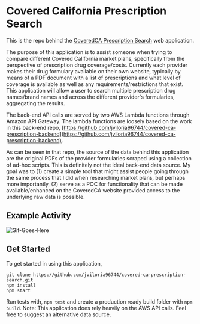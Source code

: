 # Covered California Prescription Search

This is the repo behind the [CoveredCA Prescription Search](http://coveredcaprescriptionsearch.com/) web application.

The purpose of this application is to assist someone when trying to compare different Covered California market plans, specifically from the perspective of prescription drug coverage/costs. Currently each provider makes their drug formulary available on their own website, typically by means of a PDF document with a list of prescriptions and what level of coverage is available as well as any requirements/restrictions that exist. This application will allow a user to search multiple prescription drug names/brand names and across the different provider's formularies, aggregating the results.

The back-end API calls are served by two AWS Lambda functions through Amazon API Gateway. The lambda functions are loosely based on the work in this back-end repo, [https://github.com/jviloria96744/covered-ca-prescription-backend](https://github.com/jviloria96744/covered-ca-prescription-backend).

As can be seen in that repo, the source of the data behind this application are the original PDFs of the provider formularies scraped using a collection of ad-hoc scripts. This is definitely not the ideal back-end data source. My goal was to (1) create a simple tool that might assist people going through the same process that I did when researching market plans, but perhaps more importantly, (2) serve as a POC for functionality that can be made available/enhanced on the CoveredCA website provided access to the underlying raw data is possible.

## Example Activity

![Gif-Goes-Here](https://jviloria.com/images/coveredca-app-activity-resized.gif)

## Get Started

To get started in using this application,

```
git clone https://github.com/jviloria96744/covered-ca-prescription-search.git
npm install
npm start
```

Run tests with, `npm test` and create a production ready build folder with `npm build`. Note: This application does rely heavily on the AWS API calls. Feel free to suggest an alternative data source.
